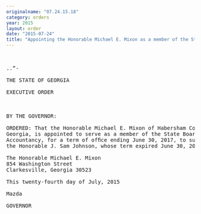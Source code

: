 ```yaml
---
originalname: "07.24.15.18"
category: orders
year: 2015
layout: order
date: "2015-07-24"
title: "Appointing the Honorable Michael E. Mixon as a member of the State Board of Accountancy"
---
```

<pre>
 

..“-

THE STATE OF GEORGIA

EXECUTIVE ORDER

 

BY THE GOVERNOR:

ORDERED: That the Honorable Michael E. Mixon of Habersham County,
Georgia, is appointed to serve as a member of the State Board of
Accountancy, for a term of ofﬁce ending June 30, 2017, to succeed
the Honorable J. Sam Johnson, whose term expired June 30, 2013.

The Honorable Michael E. Mixon
854 Washington Street
Clarkesville, Georgia 30523

This twenty-fourth day of July, 2015

Mazda

GOVERNOR

 

 

</pre>
